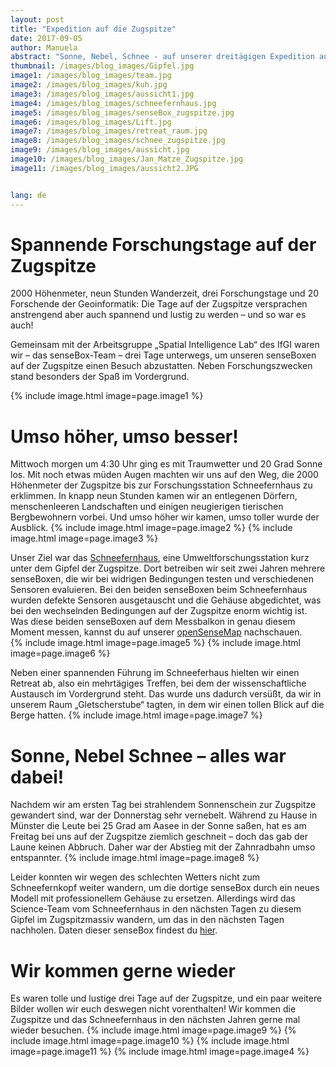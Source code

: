 ```yaml
---
layout: post
title: "Expedition auf die Zugspitze"
date: 2017-09-05
author: Manuela
abstract: "Sonne, Nebel, Schnee - auf unserer dreitägigen Expedition auf die Zugspitze war einfach alles dabei. Und der Spaß kam dabei nicht zu kurz."
thumbnail: /images/blog_images/Gipfel.jpg
image1: /images/blog_images/team.jpg
image2: /images/blog_images/kuh.jpg
image3: /images/blog_images/aussicht1.jpg
image4: /images/blog_images/schneefernhaus.jpg
image5: /images/blog_images/senseBox_zugspitze.jpg
image6: /images/blog_images/Lift.jpg
image7: /images/blog_images/retreat_raum.jpg
image8: /images/blog_images/schnee_zugspitze.jpg
image9: /images/blog_images/aussicht.jpg
image10: /images/blog_images/Jan_Matze_Zugspitze.jpg
image11: /images/blog_images/aussicht2.JPG


lang: de
---
```

Spannende Forschungstage auf der Zugspitze
============
2000 Höhenmeter, neun Stunden Wanderzeit, drei Forschungstage und 20 Forschende der Geoinformatik: Die Tage auf der Zugspitze versprachen anstrengend aber auch spannend und lustig zu werden – und so war es auch!

Gemeinsam mit der Arbeitsgruppe „Spatial Intelligence Lab“ des IfGI waren wir – das senseBox-Team – drei Tage unterwegs, um unseren senseBoxen auf der Zugspitze einen Besuch abzustatten. Neben Forschungszwecken stand besonders der Spaß im Vordergrund.

{% include image.html image=page.image1 %}


Umso höher, umso besser!
============
Mittwoch morgen um 4:30 Uhr ging es  mit Traumwetter und 20 Grad Sonne los. Mit noch etwas müden Augen machten wir uns auf den Weg, die 2000 Höhenmeter der Zugspitze bis zur Forschungsstation Schneefernhaus zu erklimmen. In knapp neun Stunden kamen wir an entlegenen Dörfern, menschenleeren Landschaften und einigen neugierigen tierischen Bergbewohnern vorbei. Und umso höher wir kamen, umso toller wurde der Ausblick.
{% include image.html image=page.image2 %}
{% include image.html image=page.image3 %}

Unser Ziel war das <a href="http://www.schneefernerhaus.de/startseite.html">Schneefernhaus</a>, eine Umweltforschungsstation kurz unter dem Gipfel der Zugspitze. Dort betreiben wir seit zwei Jahren mehrere senseBoxen, die wir bei widrigen Bedingungen testen und verschiedenen Sensoren evaluieren. Bei den beiden senseBoxen beim Schneefernhaus wurden defekte Sensoren ausgetauscht und die Gehäuse abgedichtet, was bei den wechselnden Bedingungen auf der Zugspitze enorm wichtig ist.  Was diese beiden senseBoxen auf dem Messbalkon in genau diesem Moment messen, kannst du auf unserer <a href="https://opensensemap.org/explore/55a3a864a807ade00fc7d5ce">openSenseMap</a> nachschauen.  
{% include image.html image=page.image5 %}
{% include image.html image=page.image6 %}

Neben einer spannenden Führung im Schneeferhaus hielten wir einen Retreat ab, also ein mehrtägiges Treffen, bei dem der wissenschaftliche Austausch im Vordergrund steht. Das wurde uns dadurch versüßt, da wir in unserem Raum „Gletscherstube“ tagten, in dem wir einen tollen Blick auf die Berge hatten.
{% include image.html image=page.image7 %}


Sonne, Nebel Schnee – alles war dabei!
============
Nachdem wir am ersten Tag bei strahlendem Sonnenschein zur Zugspitze gewandert sind, war der Donnerstag sehr vernebelt. Während zu Hause in Münster die Leute bei 25 Grad am Aasee in der Sonne saßen, hat es am Freitag bei uns auf der Zugspitze ziemlich geschneit – doch das gab der Laune keinen Abbruch. Daher war der Abstieg mit der Zahnradbahn umso entspannter.
{% include image.html image=page.image8 %}

Leider konnten wir wegen des schlechten Wetters nicht zum Schneefernkopf weiter wandern, um die dortige senseBox durch ein neues Modell mit professionellem Gehäuse zu ersetzen. Allerdings wird das Science-Team vom Schneefernhaus in den nächsten Tagen zu diesem Gipfel im Zugspitzmassiv wandern, um das in den nächsten Tagen nachholen. Daten dieser senseBox findest du <a href="https://opensensemap.org/explore/561ce8acb3de1fe005d3d7bf">hier</a>.

Wir kommen gerne wieder
============
Es waren tolle und lustige drei Tage auf der Zugspitze, und ein paar weitere Bilder wollen wir euch deswegen nicht vorenthalten! Wir kommen die Zugspitze und das Schneefernhaus in den nächsten Jahren gerne mal wieder besuchen.
{% include image.html image=page.image9 %}
{% include image.html image=page.image10 %}
{% include image.html image=page.image11 %}
{% include image.html image=page.image4 %}

